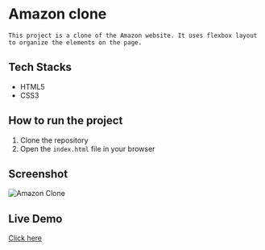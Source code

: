 # Amazon clone

    This project is a clone of the Amazon website. It uses flexbox layout to organize the elements on the page.

## Tech Stacks
- HTML5
- CSS3

## How to run the project

1. Clone the repository
2. Open the `index.html` file in your browser

## Screenshot

![Amazon Clone](./amazon_clone.png)

## Live Demo
[Click here](https://rahullkumr.github.io/webtech/)